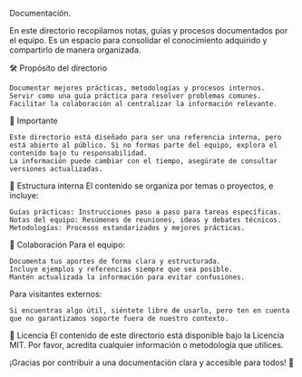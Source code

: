 Documentación.

En este directorio recopilamos notas, guías y procesos documentados por el equipo. Es un espacio para consolidar el conocimiento adquirido y compartirlo de manera organizada.

🛠️ Propósito del directorio

    Documentar mejores prácticas, metodologías y procesos internos.
    Servir como una guía práctica para resolver problemas comunes.
    Facilitar la colaboración al centralizar la información relevante.

📢 Importante

    Este directorio está diseñado para ser una referencia interna, pero está abierto al público. Si no formas parte del equipo, explora el contenido bajo tu responsabilidad.
    La información puede cambiar con el tiempo, asegúrate de consultar versiones actualizadas.

📁 Estructura interna
El contenido se organiza por temas o proyectos, e incluye:

    Guías prácticas: Instrucciones paso a paso para tareas específicas.
    Notas del equipo: Resúmenes de reuniones, ideas y debates técnicos.
    Metodologías: Procesos estandarizados y mejores prácticas.

🤝 Colaboración
Para el equipo:

    Documenta tus aportes de forma clara y estructurada.
    Incluye ejemplos y referencias siempre que sea posible.
    Mantén actualizada la información para evitar confusiones.

Para visitantes externos:

    Si encuentras algo útil, siéntete libre de usarlo, pero ten en cuenta que no garantizamos soporte fuera de nuestro contexto.

🌟 Licencia
El contenido de este directorio está disponible bajo la Licencia MIT. Por favor, acredita cualquier información o metodología que utilices.

¡Gracias por contribuir a una documentación clara y accesible para todos! 📝
